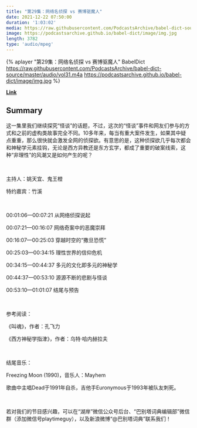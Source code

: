 ```yaml
---
title: "第29集：网络名侦探 vs 赛博驱魔人"
date: 2021-12-22 07:50:00
duration: '1:03:02'
media: https://raw.githubusercontent.com/PodcastsArchive/babel-dict-source/master/audio/vol31.m4a
image: https://podcastsarchive.github.io/babel-dict/image/img.jpg
length: 3782
type: 'audio/mpeg'
---
```


{% aplayer "第29集：网络名侦探 vs 赛博驱魔人" BabelDict  https://raw.githubusercontent.com/PodcastsArchive/babel-dict-source/master/audio/vol31.m4a https://podcastsarchive.github.io/babel-dict/image/img.jpg %}

**[Link](https://www.xiaoyuzhoufm.com/episode/61c2da1fc0fdc67f56ec19a4)**

## Summary
<p>这一集里我们继续探究“怪谈”的话题，不过，这次的“怪谈”事件和网友们参与的方式和之前的虚构类故事完全不同。10多年来，每当有重大案件发生，如果其中疑点重重，那么很快就会激发全网的侦探欲。有意思的是，这种侦探欲几乎每次都会和神秘学元素挂钩，无论是西方异教还是东方玄学，都成了重要的破案线索，这种“非理性”的风潮又是如何产生的呢？</p><p><br /></p><p>主持人：姚天宜、鬼王橙</p><p>特约嘉宾：竹溪</p><p><br /></p><p>00:01:06—00:07:21 从网络侦探说起</p><p>00:07:21—00:16:07 网络奇案中的恶魔崇拜</p><p>00:16:07—00:25:03 穿越时空的“撒旦恐慌”</p><p>00:25:03—00:34:15 理性世界的信仰危机</p><p>00:34:15—00:44:37 多元的文化即多元的神秘学</p><p>00:44:37—00:53:10 源源不断的悲剧与怪谈</p><p>00:53:10—01:01:07 结尾与预告</p><p><br /></p><p>参考阅读：</p><p>《叫魂》，作者：孔飞力</p><p>《西方神秘学指津》，作者：乌特·哈内赫拉夫</p><p><br /></p><p>结尾音乐：</p><p>Freezing Moon (1990)，音乐人：Mayhem</p><p>歌曲中主唱Dead于1991年自杀，吉他手Euronymous于1993年被队友刺死。</p><p><br /></p><p>若对我们的节目感兴趣，可以在“湖岸”微信公众号后台、“巴别塔词典编辑部”微信群（添加微信号playtimeguy），以及新浪微博“@巴别塔词典”联系我们！</p>
    